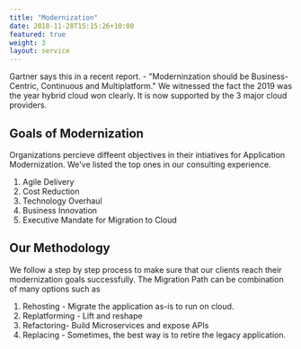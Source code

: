 ```yaml
---
title: "Modernization"
date: 2018-11-28T15:15:26+10:00
featured: true
weight: 3
layout: service
---
```


Gartner says this in a recent report. - "Moderninzation should be Business-Centric, Continuous and Multiplatform."
We witnessed the fact the 2019 was the year hybrid cloud won clearly. It is now supported by the 3 major cloud providers. 

## Goals of Modernization

Organizations percieve diffeent objectives in their intiatives for Application Modernization. We've listed the top ones in our consulting experience.

1. Agile Delivery
2. Cost Reduction
3. Technology Overhaul
4. Business Innovation
5. Executive Mandate for Migration to Cloud


## Our Methodology

We follow a step by step process to make sure that our clients reach their modernization goals successfully. The Migration Path can be combination of many options 
such as 

1. Rehosting - Migrate the application as-is to  run on cloud.
2. Replatforming - Lift and reshape 
3. Refactoring- Build Microservices and expose APIs
4. Replacing - Sometimes, the best way is to retire the legacy application.
